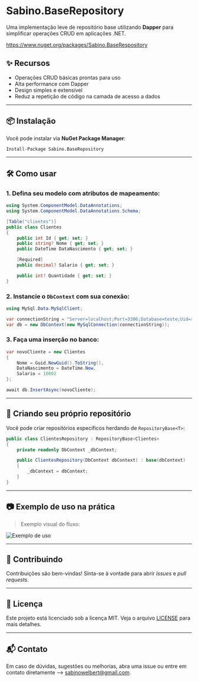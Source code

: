 # Sabino.BaseRepository

Uma implementação leve de repositório base utilizando **Dapper** para simplificar operações CRUD em aplicações .NET.

https://www.nuget.org/packages/Sabino.BaseRespository

## ✨ Recursos

- Operações CRUD básicas prontas para uso
- Alta performance com Dapper
- Design simples e extensível
- Reduz a repetição de código na camada de acesso a dados

---

## 📦 Instalação

Você pode instalar via **NuGet Package Manager**:

```bash
Install-Package Sabino.BaseRepository
```

---

## 🛠️ Como usar

### 1. Defina seu modelo com atributos de mapeamento:

```csharp
using System.ComponentModel.DataAnnotations;
using System.ComponentModel.DataAnnotations.Schema;

[Table("clientes")]
public class Clientes
{
    public int Id { get; set; }
    public string? Nome { get; set; }
    public DateTime DataNascimento { get; set; }

    [Required]
    public decimal? Salario { get; set; }

    public int? Quantidade { get; set; }
}
```

### 2. Instancie o `DbContext` com sua conexão:

```csharp
using MySql.Data.MySqlClient;

var connectionString = "Server=localhost;Port=3306;Database=teste;Uid=root;Pwd=123456;";
var db = new DbContext(new MySqlConnection(connectionString));
```

### 3. Faça uma inserção no banco:

```csharp
var novoCliente = new Clientes
{
    Nome = Guid.NewGuid().ToString(),
    DataNascimento = DateTime.Now,
    Salario = 10002
};

await db.InsertAsync(novoCliente);
```

---

## 🧱 Criando seu próprio repositório

Você pode criar repositórios específicos herdando de `RepositoryBase<T>`:

```csharp
public class ClientesRepository : RepositoryBase<Clientes>
{
    private readonly DbContext _dbContext;

    public ClientesRepository(DbContext dbContext) : base(dbContext)
    {
        _dbContext = dbContext;
    }
}
```

---

## 📷 Exemplo de uso na prática

> Exemplo visual do fluxo:

![Exemplo de uso](https://github.com/user-attachments/assets/cbfd9a9b-c669-4309-ab8f-09b89fb8b47f)

---

## 🤝 Contribuindo

Contribuições são bem-vindas! Sinta-se à vontade para abrir *issues* e *pull requests*.

---

## 📄 Licença

Este projeto está licenciado sob a licença MIT. Veja o arquivo [LICENSE](LICENSE) para mais detalhes.

---

## 📬 Contato

Em caso de dúvidas, sugestões ou melhorias, abra uma issue ou entre em contato diretamente --> sabinowelbert@gmail.com.
